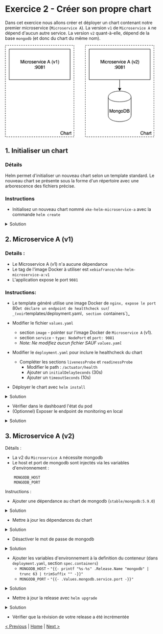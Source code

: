 # Exercice 2 - Créer son propre chart

Dans cet exercice nous allons créer et déployer un chart contenant notre premier microservice (`Microservice A`). 
La version `v1` de `Microservice A` ne dépend d'aucun autre service. 
La version `v2` quant-à-elle, dépend de la base `mongodb` (et donc du chart du même nom).

<p>
<img src="img/exo-2.png" height="300">
</p>

## 1. Initialiser un chart

### Détails
Helm permet d'initialiser un nouveau chart selon un template standard.
Le nouveau chart se présente sous la forme d'un répertoire avec une arborescence des fichiers précise.

### Instructions
* Initialisez un nouveau chart nommé `xke-helm-microservice-a` avec la commande `helm create`
<details><summary>Solution</summary>
<p>

    $ helm create xke-helm-microservice-a

</p>
</details>


## 2. Microservice A (v1)

### Details :
* Le Microservice A (v1) n'a aucune dépendance
* Le tag de l'image Docker à utiliser est `xebiafrance/xke-helm-microservice-a:v1`
* L'application expose le port `9081`

### Instructions:
* Le template généré utilise une image Docker de `nginx, expose le port `80` et déclare un endpoint de healthcheck sur `/` 
_(voir `templates/deployment.yaml`, section `containers`)_
* Modifier le fichier `values.yaml` 
    * section `image` - pointer sur l'image Docker de `Microservice A` (v1). 
    * section `service` - `type: NodePort` et `port: 9081`
    * _Note: Ne modifiez aucun fichier *SAUF* `values.yaml`_
    
* Modifier le `deployment.yaml` pour inclure le healthcheck du chart
    * Compléter les sections `livenessProbe` et `readinessProbe`
        * Modifier le path : `/actuator/health`
        * Ajouter un `initialDelaySeconds` (30s)
        * Ajouter un `timeoutSeconds` (10s)
* Déployer le chart avec `helm install`

<details><summary>Solution</summary>
<p>

    $ cd <chart directory>
    $ helm install .

</p>
</details>


* Vérifier dans le dashboard l'état du pod
* (Optionnel) Exposer le endpoint de monitoring en local

<details><summary>Solution</summary>
<p>

    $ kubectl get services
    $ kubectl port-forward svc/<service name>-xke-helm-microservice-a 9081:9081
    $ curl http://localhost:9081

</p>
</details>

    
## 3. Microservice A (v2)

Détails :
* La v2 du `Microservice A` nécessite mongodb
* Le host et port de mongodb sont injectés via les variables d'environnement :
```
    MONGODB_HOST
    MONGODB_PORT
```

Instructions :
* Ajouter une dépendance au chart de mongodb (`stable/mongodb:5.9.0`)

<details><summary>Solution</summary>
<p>

Créer un fichier `requirements.yaml` à la racine du chart

    dependencies:
      - name: mongodb
        version: 5.9.0
        repository: https://kubernetes-charts.storage.googleapis.com/

</p>
</details>

* Mettre à jour les dépendances du chart

<details><summary>Solution</summary>
<p>

    $ cd <chart directory>
    $ helm dep update .

</p>
</details>

* Désactiver le mot de passe de mongodb

<details><summary>Solution</summary>
<p>

Ajouter dans `values.yaml` :

    mongodb:
        usePassword: false

</p>
</details>

* Ajouter les variables d'environnement à la definition du conteneur (dans `deployment.yaml`, section `spec.containers`)
    * `MONGODB_HOST` - `"{{- printf "%s-%s" .Release.Name "mongodb" | trunc 63 | trimSuffix "" -}}"`
    * `MONGODB_PORT` - `"{{- .Values.mongodb.service.port -}}"`  

<details><summary>Solution</summary>
<p>

Ajouter dans `deployement.yaml` dans la section `spec.containers` :

    spec:
      containers:
        - name: {{ .Chart.Name }}

        ...

          env:
            - name: MONGODB_HOST
              value: "{{- printf "%s-%s" .Release.Name "mongodb" | trunc 63 | trimSuffix "" -}}"
            - name: MONGODB_PORT
              value: "{{- .Values.mongodb.service.port -}}"
              
        ...

</p>
</details>

* Mettre à jour la release avec `helm upgrade`

<details><summary>Solution</summary>
<p>

    $ cd <chart directory>
    $ helm upgrade <relase name> .

</p>
</details>

* Vérifier que la révision de votre release a été incrémentée 


[< Previous](ex1-using-charts.md) | [Home](README.md) | [Next >](ex3-parent-chart.md)